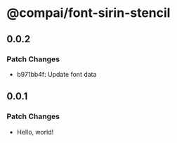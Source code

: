 # @compai/font-sirin-stencil

## 0.0.2

### Patch Changes

- b971bb4f: Update font data

## 0.0.1

### Patch Changes

- Hello, world!
